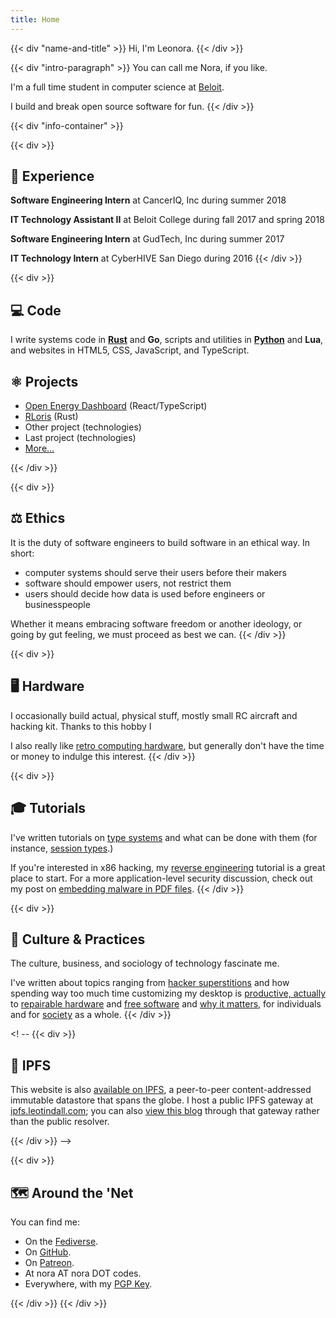 ```yaml
---
title: Home
---
```


{{< div "name-and-title" >}}
Hi, I'm Leonora.
{{< /div >}}

{{< div "intro-paragraph" >}}
You can call me Nora, if you like.

I'm a full time student in computer science at [Beloit](https://beloit.edu).

I build and break open source software for fun.
{{< /div >}}

{{< div "info-container" >}}

{{< div >}}
## 💼 Experience

**Software Engineering Intern** at CancerIQ, Inc during summer 2018

**IT Technology Assistant II** at Beloit College during fall 2017 and spring 2018

**Software Engineering Intern** at GudTech, Inc during summer 2017

**IT Technology Intern** at CyberHIVE San Diego during 2016
{{< /div >}}

{{< div >}}
## 💻 Code

I write systems code in [**Rust**](/categories/rust) and **Go**,
scripts and utilities in [**Python**](/categories/python) and **Lua**, and
websites in HTML5, CSS, JavaScript, and TypeScript.

## ⚛ Projects
- [Open Energy Dashboard](https://github.com/OpenEnergyDashboard/OED) (React/TypeScript)
- [RLoris](https://github.com/LeoTindall/rloris) (Rust)
- Other project (technologies)
- Last project (technologies)
- [More...](/projects)

{{< /div >}}

{{< div >}}
## ⚖ Ethics
It is the duty of software engineers to build software in an ethical way. In short:

- computer systems should serve their users before their makers
- software should empower users, not restrict them
- users should decide how data is used before engineers or businesspeople

Whether it means embracing software freedom or another ideology, or going by gut feeling,
we must proceed as best we can.
{{< /div >}}

{{< div >}}
## 🖥  Hardware

I occasionally build actual, physical stuff, mostly small RC aircraft and hacking kit. Thanks to this hobby I

I also really like [retro computing hardware](/post/the-sinclair-zx-81-ts-1000/), but generally don't have the time or money to indulge this interest.
{{< /div >}}

{{< div >}}
## 🎓 Tutorials
I've written tutorials on [type systems](/tutorial/a-gentle-introduction-to-practical-types/) and what can be done with them (for instance, [session types](/tutorial/session-types/).) 

If you're interested in x86 hacking, my [reverse engineering](/tutorial/an-intro-to-x86_64-reverse-engineering/) tutorial is a great place to start. For a more application-level security discussion, check out my post on [embedding malware in PDF files](/post/pdf-embedding-attacks/).
{{< /div >}}

{{< div >}}
## 💬 Culture & Practices
The culture, business, and sociology of technology fascinate me.

I've written about topics ranging from [hacker superstitions](/post/hacker-superstitions/) and how spending way too much time customizing my desktop is [productive, actually](/post/modding-vim-i3-and-efficiency/) to [repairable hardware](/post/i-repaired-my-headphones/) and [free software](/post/open-source-for-normal-people/) and [why it matters](/post/a-story-about-my-personal-trainer/), for individuals and for [society](/post/deletefacebook-and-fosta/) as a whole.
{{< /div >}}

<! -- {{< div >}}
## 💽 IPFS

This website is also [available on IPFS](https://ipfs.io/ipns/QmSzXMBKA55NfpBH9wX4pfkJcRL2UuDorBXaVN3CLpFGke/), a peer-to-peer content-addressed immutable datastore that spans the globe. I host a public IPFS gateway at [ipfs.leotindall.com](https://ipfs.leotindall.com/); you can also [view this blog](https://ipfs.leotindall.com/ipns/QmSzXMBKA55NfpBH9wX4pfkJcRL2UuDorBXaVN3CLpFGke/) through that gateway rather than the public resolver.

{{< /div >}} -->

{{< div >}}
## 🗺 Around the 'Net

You can find me:

- On the <a href="https://cybre.space/@tindall" rel="me">Fediverse</a>.
- On <a href="https://github.com/leotindall" rel="me">GitHub</a>.
- On <a href="https://patreon.com/leotindall" rel="me">Patreon</a>.
- At nora AT nora DOT codes.
- Everywhere, with my <a href="static/leotindall.asc" rel="pgpkey authn">PGP Key</a>.

{{< /div >}}
{{< /div >}}


